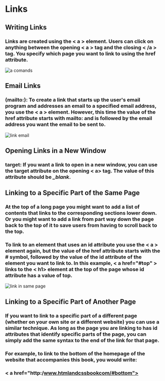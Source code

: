 # Links
## Writing Links
### Links are created using the < a > element. Users can click on anything between the opening < a > tag and the closing < /a > tag. You specify which page you want to link to using the href attribute.
![a comands](https://user-images.githubusercontent.com/70091044/92458940-bb878800-f1ce-11ea-9cb7-bb17ab1e55b4.PNG)
## Email Links
### (mailto:): To create a link that starts up the user's email program and addresses an email to a specified email address, you use the < a > element. However, this time the value of the href attribute starts with mailto: and is followed by the email address you want the email to be sent to.
![link email](https://user-images.githubusercontent.com/70091044/92459815-d1e21380-f1cf-11ea-8308-8773c917ac83.PNG)
## Opening Links in a New Window
### target: If you want a link to open in a new window, you can use the target attribute on the opening < a> tag. The value of this attribute should be *_blank*.
## Linking to a Specific Part of the Same Page
### At the top of a long page you might want to add a list of contents that links to the corresponding sections lower down. Or you might want to add a link from part way down the page back to the top of it to save users from having to scroll back to the top.
### To link to an element that uses an id attribute you use the < a > element again, but the value of the href attribute starts with the # symbol, followed by the value of the id attribute of the element you want to link to. In this example, < a href="#top" > links to the < h1> element at the top of the page whose id attribute has a value of top.
![link in same page](https://user-images.githubusercontent.com/70091044/92461272-c1329d00-f1d1-11ea-9585-90c77edae3e5.PNG)
## Linking to a Specific Part of Another Page
### If you want to link to a specific part of a different page (whether on your own site or a different website) you can use a similar technique. As long as the page you are linking to has id attributes that identify specific parts of the page, you can simply add the same syntax to the end of the link for that page.
### For example, to link to the bottom of the homepage of the website that accompanies this book, you would write:
### < a href="http:/www.htmlandcssbookcom/#bottom">
